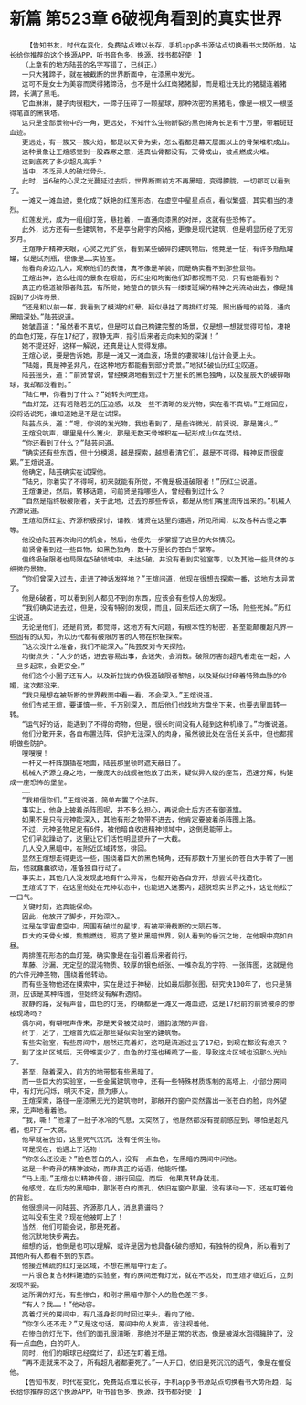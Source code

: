 # 新篇 第523章 6破视角看到的真实世界
        【告知书友，时代在变化，免费站点难以长存，手机app多书源站点切换看书大势所趋，站长给你推荐的这个换源APP，听书音色多、换源、找书都好使！】
       （上章有的地方陆芸的名字写错了，已纠正。）
       一只大猪蹄子，就在被截断的世界断面中，在漆黑中发光。
       这可不是女士为美容而煲得猪蹄汤，也不是什么红烧猪猪脚，而是粗壮无比的猪腿连着猪蹄，长满了黑毛。
       它血淋淋，腱子肉很粗大，一蹄子压碎了一颗星球，那种浓密的黑猪毛，像是一根又一根竖得笔直的黑铁塔。
       这只是全部景物中的一角，更远处，不知什么生物断裂的黑色犄角长足有十万里，带着斑斑血迹。
       更远处，有一簇又一簇火焰，都是以天骨为柴，怎么看都是幕天层面以上的骨架堆积成山。
       这种景象让王煊感觉到一股森寒之意，连真仙骨都没有，天骨成山，被点燃成火堆。
       这到底死了多少超凡高手？
       当中，不乏异人的破烂骨头。
       此时，当6破的心灵之光蔓延过去后，世界断面前方不再黑暗，变得朦胧，一切都可以看到了。
       一滩又一滩血迹，竟化成了妖艳的红莲形态，在虚空中星星点点，看似繁盛，其实相当的凄烈。
       红莲发光，成为一组组灯笼，悬挂着，一直通向漆黑的对岸，这就有些恐怖了。
       此外，远方还有一些建筑物，不是亭台殿宇的风格，更像是现代建筑，但是明显历经了无穷岁月。
       王煊睁开精神天眼，心灵之光扩张，看到某些破碎的建筑物后，他竟是一怔，有许多瓶瓶罐罐，似是试剂瓶，很像是……实验室。
       他看向身边几人，观察他们的表情，真不像是羊装，而是确实看不到那些景物。
       王煊出神，这么壮阔的景象在眼前，历红尘和均衡他们却都视而不见，只有他能看到？
       真正的极道破限者陆芸，有所觉，她莹白的额头有一缕缕斑斓的精神之光流动出去，像是捕捉到了少许奇景。
       “还是和以前一样，我看到了模湖的红晕，疑似悬挂了两排红灯笼，照出昏暗的前路，通向黑暗深处。”陆芸说道。
       她皱眉道：“虽然看不真切，但是可以自己构建完整的场景，仅是想一想就觉得可怕，凄艳的血色灯笼，存在17纪了，寂静无声，指引后来者走向未知的深渊！”
       她不提还好，这样一解说，还真是让人觉得发瘆。
       王煊心说，要是告诉她，那是一滩又一滩血液，场景的凄寂味儿估计会更上头。
       “陆姐，真是神圣非凡，在这种地方都能看到部分奇景。”地狱5破仙历红尘叹道。
       陆芸摇头，道：“前贤曾说，曾经模湖地看到过十万里长的黑色独角，以及星辰大的破碎眼球，我却都没看到。”
       “陆仁甲，你看到了什么？”她转头问王煊。
       “血灯笼，还有若隐若无的压迫感，以及一些不清晰的发光物，实在看不真切。”王煊回应，没将话说死，谁知道她是不是在试探。
       陆芸点头，道：“嗯，你说的发光物，我也看到了，是些许微光，前贤说，那是篝火。”
       王煊没吭声，哪里是什么篝火，那是无数天骨堆积在一起形成山体在焚烧。
       “你还看到了什么？”陆芸问道。
       “确实还有些东西，但十分模湖，越是探索，越想看清它们，越是不可得，精神反而很疲累。”王煊说道。
       他确定，陆芸确实在试探他。
       “陆兄，你着实了不得啊，初来就能有所觉，不愧是极道破限者！”历红尘说道。
       王煊谦逊，然后，转移话题，问前贤是指哪些人，曾经看到过什么？
       “自然是指终极破限者，关于此地，过去的那些传说，都是从他们嘴里流传出来的。”机械人齐源说道。
       王煊和历红尘、齐源积极探讨，请教，诸贤在这里的遭遇，所见所闻，以及各种古怪之事等。
       他没给陆芸再次询问的机会，然后，他便先一步掌握了这里的大体情况。
       前贤曾看到过一些巨物，如黑色独角，数十万里长的苍白手掌等。
       但终极破限者也局限在5破领域中，未达6破，并没有看到实验室等，以及其他一些具体的与细微的景物。
       “你们曾深入过去，走进了神话发祥地？”王煊问道，他现在很想去探索一番，这地方太异常了。
       他是6破者，可以看到别人都见不到的东西，应该会有些惊人的发现。
       “我们确实进去过，但是，没有特别的发现，而且，回来后还大病了一场，险些死掉。”历红尘说道。
       无论是他们，还是前贤，都觉得，这地方有大问题，有根本性的秘密，甚至能颠覆超凡界一些固有的认知，所以历代都有破限厉害的人物在积极探索。
       “这次没什么准备，我们不能深入。”陆芸反对今天探险。
       均衡点头：“人少的话，进去容易出事，会迷失，会消散。破限厉害的超凡者走在一起，人一旦多起来，会更安全。”
       他们这个小圈子还有人，以及新拉拢的伪极道破限者黎旭，以及疑似封印着特殊血脉的冷媚，这次都没来。
       “我只是想在被斩断的世界截面中看一看，不会深入。”王煊说道。
       他们告戒王煊，要谨慎一些，千万别深入，而后他们也找地方盘坐下来，也要去里面转一转。
       “运气好的话，能遇到了不得的奇物，但是，很长时间没有人碰到这种机缘了。”均衡说道。
       他们分散开来，各自布置法阵，保护无法深入的肉身，虽然彼此处在信任关系中，但也都摆明做些防护。
       嗖嗖嗖！
       一杆又一杆阵旗插在地面，陆芸那里顿时遮天蔽日了。
       机械人齐源立身之地，一艘庞大的战舰被他放了出来，疑似异人级的座驾，迅速分解，构建成一座恐怖的堡垒。
       ……
       “我相信你们。”王煊说道，简单布置了个法阵。
       事实上，他身上披着杀阵图呢，并不多么担心，再说命土后方还有御道旗。
       如果不是只有元神能深入，其他有形之物带不进去，他肯定要披着杀阵图上路。
       不过，元神圣物足足有6件，被他暗自收进精神领域中，这倒是能带上。
       它们早就躁动了，这里让它们活性明显提升了一大截。
       几人没入黑暗中，在附近区域转悠，徘回。
       显然王煊想走得更远一些，围绕着巨大的黑色犄角，还有那数十万里长的苍白大手转了一圈后，他就蠢蠢欲动，准备独自行动了。
       事实上，其他几人没发现此地有什么异常，也都开始各自分开，想尝试寻找造化。
       王煊试了下，在这里他处在元神状态中，也能进入迷雾内，超脱现实世界之外，这让他松了一口气。
       关键时刻，这真能保命。
       因此，他放开了脚步，开始深入。
       这是在宇宙虚空中，周围有破烂的星球，有被平滑截断的大陨石等。
       巨大的天骨火堆，熊熊燃烧，照亮了整片黑暗世界，别人看到的昏沉之地，在他眼中亮如白昼。
       两排莲花形态的血灯笼，确实像是在指引着后来者前行。
       草藤、沙漏、无定型的混沌物质、较厚的银色纸张、一堆杂乱的字符、一张阵图，这就是他的六件元神圣物，围绕着他转动。
       而有些圣物他还在摸索中，实在是过于神秘，比如最后那张图，研究快100年了，也只是猜测，应该是某种阵图，但始终没有解析透彻。
       寂静的路，没有声音，血色的灯笼，的确都是一滩又一滩血迹，这是17纪前的前贤被杀的惨桉现场吗？
       偶尔间，有噼啪声传来，那是天骨被焚烧时，道韵激荡的声音。
       终于，近了，王煊首先临近那些疑似实验室的建筑物。
       有些实验室，有些房间中，居然还亮着灯，这可是流逝过去了17纪，到现在都没有熄灭？
       到了这片区域后，天骨堆变少了，血色的灯笼也稀疏了一些，导致这片区域也没那么光灿了。
       甚至，随着深入，前方的地带都有些黑暗了。
       而一些巨大的实验室，一些金属建筑物中，还有一些特殊材质炼制的高塔上，小部分房间中，有灯光闪烁，明灭不定，颇为瘆人。
       王煊探索，路径一座漆黑无光的建筑物时，那敞开的窗户突然露出一张苍白的脸，向外望来，无声地看着他。
       “我，嘶！”他灌了一肚子冰冷的气息，太突然了，他居然都没有提前感应到，哪怕是超凡者，也吓了一大跳。
       他早就被告知，这里死气沉沉，没有任何生物。
       可是现在，他遇上了活物！
       “你怎么还没走？”脸色苍白的人，没有一点血色，在黑暗的房间中问他。
       这是一种奇异的精神波动，而非真正的话语，他能听懂。
       “马上走。”王煊也以精神传音，进行回应，而后，他果真转身就走。
       他感觉，在后方的黑暗中，那张苍白的面孔，依旧在窗户那里，没有移动一下，还在盯着他的背影。
       他很想问一问陆芸、齐源那几人，消息靠谱吗？
       这叫没有生灵？现在他被盯上了！
       当然，他们可能会说，那是死者。
       他沉默地快步离去。
       细想的话，他倒是也可以理解，或许是因为他具备6破的感知，有独特的视角，所以看到了其他所有人都看不到的东西。
       他接近稀疏的红灯笼区域，不想在黑暗中行走了。
       一片银色复合材料建造的实验室，有的房间还有灯光，就在不远处，而王煊才临近后，立刻发现不妥。
       这所谓的灯光，有些惨白，和刚才黑暗中那个人的脸色差不多。
       “有人？我……！”他动容。
       亮着灯光的房间中，有几道身影同时回过来头，看向了他。
       “你怎么还不走？”又是这句话，房间中的人发声，皆注视着他。
       在惨白的灯光下，他们的面孔很清晰，那绝对不是正常的状态，像是被湖水泡得臃肿了，没有一点血色，白的吓人。
       同时，他们的眼球已经腐烂了，却还在盯着王煊。
       “再不走就来不及了，所有超凡者都要死了。”一人开口，依旧是死沉沉的语气，像是在催促他。
       【告知书友，时代在变化，免费站点难以长存，手机app多书源站点切换看书大势所趋，站长给你推荐的这个换源APP，听书音色多、换源、找书都好使！】